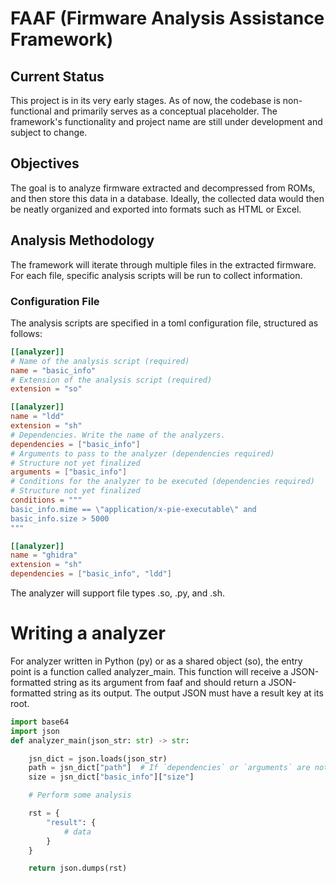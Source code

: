# FAAF (Firmware Analysis Assistance Framework)

## Current Status

This project is in its very early stages. As of now, the codebase is non-functional and primarily serves as a conceptual placeholder. The framework's functionality and project name are still under development and subject to change.

## Objectives

The goal is to analyze firmware extracted and decompressed from ROMs, and then store this data in a database. Ideally, the collected data would then be neatly organized and exported into formats such as HTML or Excel.

## Analysis Methodology

The framework will iterate through multiple files in the extracted firmware. For each file, specific analysis scripts will be run to collect information.

### Configuration File

The analysis scripts are specified in a toml configuration file, structured as follows:

```toml
[[analyzer]]
# Name of the analysis script (required)
name = "basic_info"
# Extension of the analysis script (required)
extension = "so"

[[analyzer]]
name = "ldd"
extension = "sh"
# Dependencies. Write the name of the analyzers.
dependencies = ["basic_info"]
# Arguments to pass to the analyzer (dependencies required)
# Structure not yet finalized
arguments = ["basic_info"]
# Conditions for the analyzer to be executed (dependencies required)
# Structure not yet finalized
conditions = """
basic_info.mime == \"application/x-pie-executable\" and
basic_info.size > 5000
"""

[[analyzer]]
name = "ghidra"
extension = "sh"
dependencies = ["basic_info", "ldd"]
```

The analyzer will support file types .so, .py, and .sh.

# Writing a analyzer

For analyzer written in Python (py) or as a shared object (so), the entry point is a function called analyzer_main. This function will receive a JSON-formatted string as its argument from faaf and should return a JSON-formatted string as its output. The output JSON must have a result key at its root.

```py
import base64
import json
def analyzer_main(json_str: str) -> str:

    jsn_dict = json.loads(json_str)
    path = jsn_dict["path"]  # If `dependencies` or `arguments` are not set in the toml configuration file, only the `path` of the file being analyzed is available by default.
    size = jsn_dict["basic_info"]["size"]

    # Perform some analysis

    rst = {
        "result": {
            # data
        }
    }

    return json.dumps(rst)
```